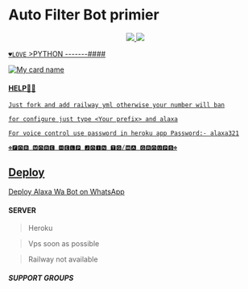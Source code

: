 # Auto Filter Bot primier

<p align="center">
  <a href="https://www.python.org">
    <img src="http://ForTheBadge.com/images/badges/made-with-python.svg">
    <img src="http://ForTheBadge.com/images/badges/made-with-ruby.svg">
<p>

```♥️LOVE```
    >PYTHON 
-------####    
    
![My card name](https://cardivo.vercel.app/api?name=alexa-wabot&description=WhatsAppBot,%20WELCOME%20TO%20di%20github%20sunaif-adkar%20&image=https://telegra.ph/file/7a027595c903f8cb9b35b.png?v=4&backgroundColor=%23ecf0f1&instagram=sunaif_adkar=leaf&colorPattern=%23eaeaea)

#### HELP👩‍💻



```Just fork and add railway yml otherwise your number will ban```



```for configure just type <Your prefix> and alaxa```

```For voice control use password in heroku app Password:- alaxa321```

```✤🅵🅾🆁 🅼🅾🆁🅴 🅷🅴🅻🅿 🅹🅾🅸🅽 🆃🅶/🆆🅰 🅶🆁🅾🆄🅿🆂✤```
## Deploy

[Deploy Alaxa Wa Bot on WhatsApp](https://wa.me/917483862447?text=%F0%9F%9A%80%20Introducing%20Alaxa%20Wa%20Bot%20by%20Sunaif%20Adkar%20%F0%9F%A4%96%20%20%F0%9F%94%97%20Key%20Features:%20-%20Rupy%20Java%20integration%20for%20robust%20functionality.%20-%20Built%20on%20WhatsAsena%20framework%20for%20user-friendly%20experience.%20-%20Leverages%20Baileyes%20Javaris%20server%20for%20enhanced%20performance.%20%20%F0%9F%8C%90%20Innovative%20Integration:%20Explore%20the%20future%20with%20Alaxa%20Wa%20Bot's%20Rupy%20Java%20integration.%20%20%F0%9F%9A%80%20Powerful%20Performance:%20High-performance%20capabilities%20for%20smoother%20interactions.%20%20%F0%9F%8E%A8%20User-Friendly%20Interface:%20Intuitive%20design%20for%20a%20seamless%20and%20enjoyable%20experience.%20%20%F0%9F%92%A1%20Why%20Alaxa%20Wa%20Bot?%20-%20Latest%20technology%20with%20Rupy%20Java%20integration.%20-%20Community-driven%20development%20on%20WhatsAsena%20framework.%20-%20Reliability%20with%20Baileyes%20Javaris%20server.%20%20%F0%9F%9A%80%20Deploy%20Alaxa%20Wa%20Bot%20Today!%20Unlock%20AI-driven%20communication%20and%20elevate%20your%20messaging%20experience.%20%20%F0%9F%8C%9F%20Note:%20For%20deployment%20instructions%20and%20support,%20visit%20the%20official%20repository%20[here](link_to_repository).%20Happy%20chatting!%20%F0%9F%9A%80%F0%9F%91%A9%E2%80%8D%F0%9F%92%BB%F0%9F%91%A8%E2%80%8D%F0%9F%92%BB)



#### SERVER

 >Heroku 

 >Vps soon as possible

 >Railway not available

##### SUPPORT GROUPS
